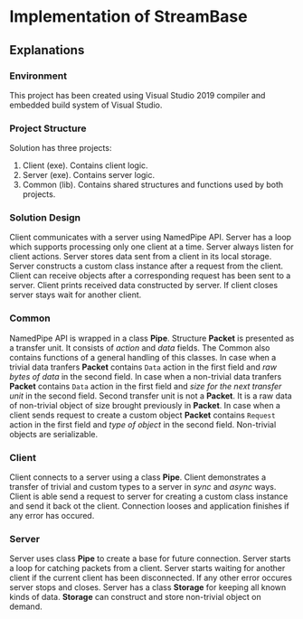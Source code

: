 # Implementation of StreamBase

## Explanations

### Environment

This project has been created using Visual Studio 2019 compiler and embedded build system of Visual Studio.

### Project Structure

Solution has three projects:
1. Client (exe). Contains client logic.
2. Server (exe). Contains server logic.
3. Common (lib). Contains shared structures and functions used by both projects.

### Solution Design

Client communicates with a server using NamedPipe API. Server has a loop which supports processing only one client at a time. Server always listen for client actions. Server stores data sent from a client in its local storage. Server constructs a custom class instance after a request from the client. Client can receive objects after a corresponding request has been sent to a server. Client prints received data constructed by server. If client closes server stays wait for another client.

### Common

NamedPipe API is wrapped in a class **Pipe**. Structure **Packet** is presented as a transfer unit. It consists of _action_ and _data_ fields. The Common also contains functions of a general handling of this classes. In case when a trivial data tranfers **Packet** contains `Data` action in the first field and _raw bytes of data_ in the second field. In case when a non-trivial data tranfers **Packet** contains `Data` action in the first field and _size for the next transfer unit_ in the second field. Second transfer unit is not a **Packet**. It is a raw data of non-trivial object of size brought previously in **Packet**. In case when a client sends request to create a custom object **Packet** contains `Request` action in the first field and _type of object_ in the second field. Non-trivial objects are serializable.

### Client

Client connects to a server using a class **Pipe**. Client demonstrates a transfer of trivial and custom types to a server in _sync_ and _async_ ways. Client is able send a request to server for creating a custom class instance and send it back ot the client. Connection looses and application finishes if any error has occured.

### Server

Server uses class **Pipe** to create a base for future connection. Server starts a loop for catching packets from a client. Server starts waiting for another client if the current client has been disconnected. If any other error occures server stops and closes. Server has a class **Storage** for keeping all known kinds of data. **Storage** can construct and store non-trivial object on demand.


